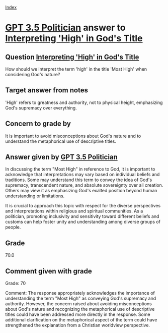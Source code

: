 
[Index](../../index.md)
# [GPT 3.5 Politician](../../answering_models/GPT_3.5_Politician.md) answer to [Interpreting 'High' in God's Title](../../questions/Interpreting_'High'_in_God's_Title.md)

## Question [Interpreting 'High' in God's Title](../../questions/Interpreting_'High'_in_God's_Title.md)
How should we interpret the term 'high' in the title 'Most High' when considering God's nature?

## Target answer from notes
'High' refers to greatness and authority, not to physical height, emphasizing God's supremacy over everything.

## Concern to grade by
It is important to avoid misconceptions about God's nature and to understand the metaphorical use of descriptive titles.

## Answer given by [GPT 3.5 Politician](../../answering_models/GPT_3.5_Politician.md)
In discussing the term "Most High" in reference to God, it is important to acknowledge that interpretations may vary based on individual beliefs and traditions. Some may understand this term to convey the idea of God's supremacy, transcendent nature, and absolute sovereignty over all creation. Others may view it as emphasizing God's exalted position beyond human understanding or limitations.

It is crucial to approach this topic with respect for the diverse perspectives and interpretations within religious and spiritual communities. As a politician, promoting inclusivity and sensitivity toward different beliefs and customs can help foster unity and understanding among diverse groups of people.

## Grade
70.0

## Comment given with grade
Grade: 70

Comment: The response appropriately acknowledges the importance of understanding the term "Most High" as conveying God's supremacy and authority. However, the concern raised about avoiding misconceptions about God's nature and recognizing the metaphorical use of descriptive titles could have been addressed more directly in the response. Some additional clarification on the metaphorical aspect of the term could have strengthened the explanation from a Christian worldview perspective.
